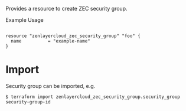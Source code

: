 Provides a resource to create ZEC security group.

Example Usage

```hcl

resource "zenlayercloud_zec_security_group" "foo" {
  name       	= "example-name"
}

```

# Import

Security group can be imported, e.g.

```
$ terraform import zenlayercloud_zec_security_group.security_group security-group-id
```
